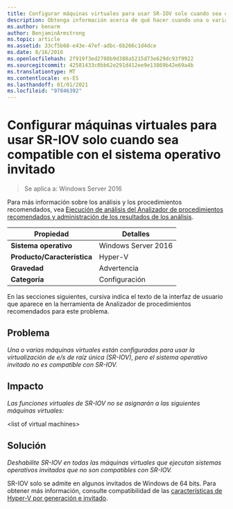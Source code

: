 ```yaml
---
title: Configurar máquinas virtuales para usar SR-IOV solo cuando sea compatible con el sistema operativo invitado
description: Obtenga información acerca de qué hacer cuando una o varias máquinas virtuales están configuradas para usar la virtualización de e/s de raíz única (SR-IOV), pero el sistema operativo invitado no admite SR-IOV.
ms.author: benarm
author: BenjaminArmstrong
ms.topic: article
ms.assetid: 33cf5b68-e43e-47ef-adbc-6b266c1d4dce
ms.date: 8/16/2016
ms.openlocfilehash: 2f919f3ed2708b9d388a5215d73e629dc93f9922
ms.sourcegitcommit: 42581433c0bb62e291d412ee9e13869b42e69a4b
ms.translationtype: MT
ms.contentlocale: es-ES
ms.lasthandoff: 01/01/2021
ms.locfileid: "97846392"
---
```

# <a name="configure-virtual-machines-to-use-sr-iov-only-when-supported-by-the-guest-operating-system"></a>Configurar máquinas virtuales para usar SR-IOV solo cuando sea compatible con el sistema operativo invitado

>Se aplica a: Windows Server 2016

Para más información sobre los análisis y los procedimientos recomendados, vea [Ejecución de análisis del Analizador de procedimientos recomendados y administración de los resultados de los análisis](https://go.microsoft.com/fwlink/p/?LinkID=223177).

|Propiedad|Detalles|
|-|-|
|**Sistema operativo**|Windows Server 2016|
|**Producto/Característica**|Hyper-V|
|**Gravedad**|Advertencia|
|**Categoría**|Configuración|

En las secciones siguientes, cursiva indica el texto de la interfaz de usuario que aparece en la herramienta de Analizador de procedimientos recomendados para este problema.

## <a name="issue"></a>Problema
*Una o varias máquinas virtuales están configuradas para usar la virtualización de e/s de raíz única (SR-IOV), pero el sistema operativo invitado no es compatible con SR-IOV.*

## <a name="impact"></a>Impacto
*Las funciones virtuales de SR-IOV no se asignarán a las siguientes máquinas virtuales:*

\<list of virtual machines>

## <a name="resolution"></a>Solución
*Deshabilite SR-IOV en todas las máquinas virtuales que ejecutan sistemas operativos invitados que no son compatibles con SR-IOV.*

SR-IOV solo se admite en algunos invitados de Windows de 64 bits. Para obtener más información, consulte compatibilidad de las [características de Hyper-V por generación e invitado](../Hyper-V-feature-compatibility-by-generation-and-guest.md).



